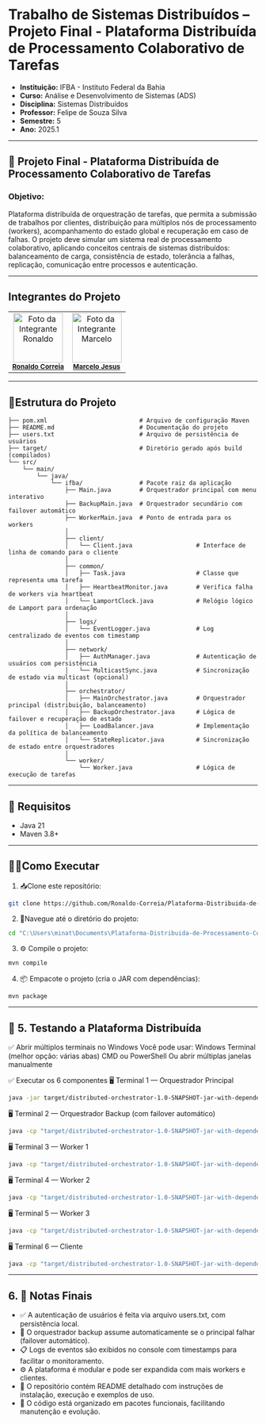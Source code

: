 # Trabalho de Sistemas Distribuídos – Projeto Final - Plataforma Distribuída de Processamento Colaborativo de Tarefas 
- **Instituição:** IFBA - Instituto Federal da Bahia
- **Curso:** Análise e Desenvolvimento de Sistemas (ADS)
- **Disciplina:** Sistemas Distribuídos
- **Professor:** Felipe de Souza Silva
- **Semestre:** 5
- **Ano:** 2025.1

---
## 📌 Projeto Final - Plataforma Distribuída de Processamento Colaborativo de Tarefas 

### Objetivo:
Plataforma distribuída de orquestração de tarefas, que permita a 
submissão de trabalhos por clientes, distribuição para múltiplos nós de processamento 
(workers), acompanhamento do estado global e recuperação em caso de falhas. 
O projeto deve simular um sistema real de processamento colaborativo, aplicando 
conceitos centrais de sistemas distribuídos: balanceamento de carga, consistência de 
estado, tolerância a falhas, replicação, comunicação entre processos e autenticação.

---
## Integrantes do Projeto

<table>
  <tr>
    <td align="center">
      <img src="https://avatars.githubusercontent.com/u/129338943?v=4" width="100px;" alt="Foto da Integrante Ronaldo"/><br />
      <sub><b><a href="https://github.com/Ronaldo-Correia">Ronaldo Correia</a></b></sub>
    </td>
    <td align="center">
      <img src="https://avatars.githubusercontent.com/u/114780494?v=4" width="100px;" alt="Foto da Integrante Marcelo"/><br />
      <sub><b><a href="https://github.com/marceloteclas">Marcelo Jesus</a></b></sub>
    </td>
  </tr>
</table>

---

## 📁Estrutura do Projeto
```
├── pom.xml                          # Arquivo de configuração Maven
├── README.md                        # Documentação do projeto
├── users.txt                        # Arquivo de persistência de usuários
├── target/                          # Diretório gerado após build (compilados)
└── src/
    └── main/
        └── java/
            └── ifba/                # Pacote raiz da aplicação
                ├── Main.java        # Orquestrador principal com menu interativo
                ├── BackupMain.java  # Orquestrador secundário com failover automático
                ├── WorkerMain.java  # Ponto de entrada para os workers
                │
                ├── client/
                │   └── Client.java                  # Interface de linha de comando para o cliente
                │
                ├── common/
                │   ├── Task.java                    # Classe que representa uma tarefa
                │   ├── HeartbeatMonitor.java        # Verifica falha de workers via heartbeat
                │   └── LamportClock.java            # Relógio lógico de Lamport para ordenação
                │
                ├── logs/
                │   └── EventLogger.java             # Log centralizado de eventos com timestamp
                │
                ├── network/
                │   ├── AuthManager.java             # Autenticação de usuários com persistência
                │   └── MulticastSync.java           # Sincronização de estado via multicast (opcional)
                │
                ├── orchestrator/
                │   ├── MainOrchestrator.java        # Orquestrador principal (distribuição, balanceamento)
                │   ├── BackupOrchestrator.java      # Lógica de failover e recuperação de estado
                │   ├── LoadBalancer.java            # Implementação da política de balanceamento
                │   └── StateReplicator.java         # Sincronização de estado entre orquestradores
                │
                └── worker/
                    └── Worker.java                  # Lógica de execução de tarefas

```

---
## 🚀 Requisitos

- Java 21
- Maven 3.8+

---

## 👨‍💻Como Executar
1. 📥Clone este repositório:
```bash
git clone https://github.com/Ronaldo-Correia/Plataforma-Distribuida-de-Processamento-Colaborativo-de-Tarefas.git
```
2. 📁Navegue até o diretório do projeto:
```bash
cd "C:\Users\minat\Documents\Plataforma-Distribuida-de-Processamento-Colaborativo-de-Tarefas"
```

3. ⚙️ Compile o projeto:
```bash
mvn compile
```

4. 📦 Empacote o projeto (cria o JAR com dependências):
```bash
mvn package
```
---

## 🧪 5. Testando a Plataforma Distribuída
✅ Abrir múltiplos terminais no Windows
Você pode usar:
Windows Terminal (melhor opção: várias abas)
CMD ou PowerShell
Ou abrir múltiplas janelas manualmente

✅ Executar os 6 componentes
🖥️ Terminal 1 — Orquestrador Principal
```bash
java -jar target/distributed-orchestrator-1.0-SNAPSHOT-jar-with-dependencies.jar
```

🖥️ Terminal 2 — Orquestrador Backup (com failover automático)
```bash
java -cp "target/distributed-orchestrator-1.0-SNAPSHOT-jar-with-dependencies.jar" ifba.BackupMain
```

🖥️ Terminal 3 — Worker 1
```bash
java -cp "target/distributed-orchestrator-1.0-SNAPSHOT-jar-with-dependencies.jar" ifba.WorkerMain worker1 6001
```

🖥️ Terminal 4 — Worker 2
```bash
java -cp "target/distributed-orchestrator-1.0-SNAPSHOT-jar-with-dependencies.jar" ifba.WorkerMain worker2 6002
```

🖥️ Terminal 5 — Worker 3
```bash
java -cp "target/distributed-orchestrator-1.0-SNAPSHOT-jar-with-dependencies.jar" ifba.WorkerMain worker3 6003
```

🖥️ Terminal 6 — Cliente
```bash
java -cp "target/distributed-orchestrator-1.0-SNAPSHOT-jar-with-dependencies.jar" ifba.client.Client
```
---
## 6. 📝 Notas Finais

- ✅ A autenticação de usuários é feita via arquivo users.txt, com persistência local.
- 🔄 O orquestrador backup assume automaticamente se o principal falhar (failover automático).
- 📋 Logs de eventos são exibidos no console com timestamps para facilitar o monitoramento.
- ⚙️ A plataforma é modular e pode ser expandida com mais workers e clientes.
- 📁 O repositório contém README detalhado com instruções de instalação, execução e exemplos de uso.
- 🧠 O código está organizado em pacotes funcionais, facilitando manutenção e evolução.